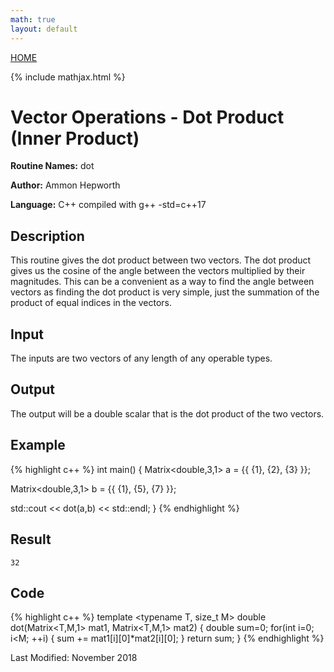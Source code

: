 ```yaml
---
math: true
layout: default
---
```

<a href="https://ammonhepworth.github.io/MATH4610/index">HOME</a>

{% include mathjax.html %}

# Vector Operations - Dot Product (Inner Product)

**Routine Names:** dot

**Author:** Ammon Hepworth

**Language:** C++ compiled with g++ -std=c++17


## Description

This routine gives the dot product between two vectors. The dot product gives us the cosine of the angle between the vectors multiplied by their magnitudes. This can be a convenient as a way to find the angle between vectors as finding the dot product is very simple, just the summation of the product of equal indices in the vectors.

## Input

The inputs are two vectors of any length of any operable types.

## Output

The output will be a double scalar that is the dot product of the two vectors.

## Example

{% highlight c++ %}
int main() 
{
  Matrix<double,3,1> a = {{ {1},
                            {2},
                            {3} }};

  Matrix<double,3,1> b = {{ {1},
                            {5},
                            {7} }};

  std::cout << dot(a,b) << std::endl;
}
{% endhighlight %}

## Result
```
32
```

## Code

{% highlight c++ %}
template <typename T, size_t M>
double dot(Matrix<T,M,1> mat1, Matrix<T,M,1> mat2)
{
	double sum=0;
	for(int i=0; i<M; ++i)
	{
		sum += mat1[i][0]*mat2[i][0];
	}
	return sum;
}
{% endhighlight %}

Last Modified: November 2018
